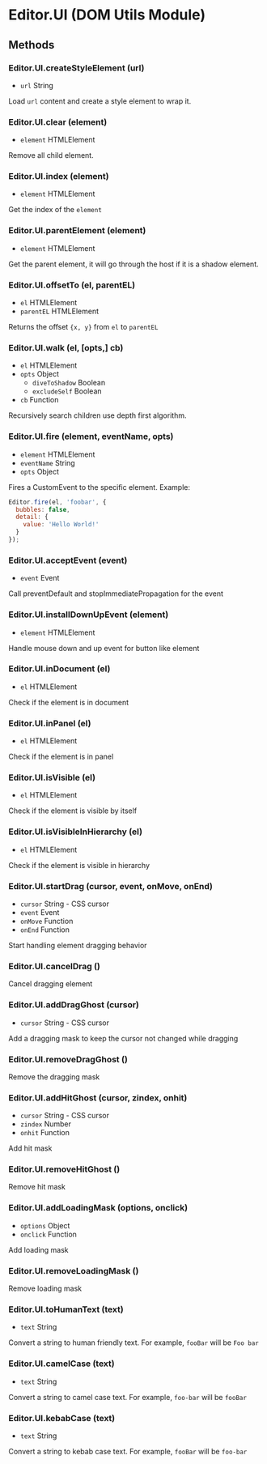 # Editor.UI (DOM Utils Module)

## Methods

### Editor.UI.createStyleElement (url)

  - `url` String

Load `url` content and create a style element to wrap it.

### Editor.UI.clear (element)

  - `element` HTMLElement

Remove all child element.

### Editor.UI.index (element)

  - `element` HTMLElement

Get the index of the `element`

### Editor.UI.parentElement (element)

  - `element` HTMLElement

Get the parent element, it will go through the host if it is a shadow element.

### Editor.UI.offsetTo (el, parentEL)

  - `el` HTMLElement
  - `parentEL` HTMLElement

Returns the offset `{x, y}` from `el` to `parentEL`

### Editor.UI.walk (el, [opts,] cb)

  - `el` HTMLElement
  - `opts` Object
    - `diveToShadow` Boolean
    - `excludeSelf` Boolean
  - `cb` Function

Recursively search children use depth first algorithm.

### Editor.UI.fire (element, eventName, opts)

  - `element` HTMLElement
  - `eventName` String
  - `opts` Object

Fires a CustomEvent to the specific element. Example:

```js
Editor.fire(el, 'foobar', {
  bubbles: false,
  detail: {
    value: 'Hello World!'
  }
});
```

### Editor.UI.acceptEvent (event)

  - `event` Event

Call preventDefault and stopImmediatePropagation for the event

### Editor.UI.installDownUpEvent (element)

  - `element` HTMLElement

Handle mouse down and up event for button like element

### Editor.UI.inDocument (el)

  - `el` HTMLElement

Check if the element is in document

### Editor.UI.inPanel (el)

  - `el` HTMLElement

Check if the element is in panel

### Editor.UI.isVisible (el)

  - `el` HTMLElement

Check if the element is visible by itself

### Editor.UI.isVisibleInHierarchy (el)

  - `el` HTMLElement

Check if the element is visible in hierarchy

### Editor.UI.startDrag (cursor, event, onMove, onEnd)

  - `cursor` String - CSS cursor
  - `event` Event
  - `onMove` Function
  - `onEnd` Function

Start handling element dragging behavior

### Editor.UI.cancelDrag ()

Cancel dragging element

### Editor.UI.addDragGhost (cursor)

  - `cursor` String - CSS cursor

Add a dragging mask to keep the cursor not changed while dragging

### Editor.UI.removeDragGhost ()

Remove the dragging mask

### Editor.UI.addHitGhost (cursor, zindex, onhit)

  - `cursor` String - CSS cursor
  - `zindex` Number
  - `onhit` Function

Add hit mask

### Editor.UI.removeHitGhost ()

Remove hit mask

### Editor.UI.addLoadingMask (options, onclick)

  - `options` Object
  - `onclick` Function

Add loading mask

### Editor.UI.removeLoadingMask ()

Remove loading mask

### Editor.UI.toHumanText (text)

  - `text` String

Convert a string to human friendly text. For example, `fooBar` will be `Foo bar`

### Editor.UI.camelCase (text)

  - `text` String

Convert a string to camel case text. For example, `foo-bar` will be `fooBar`

### Editor.UI.kebabCase (text)

  - `text` String

Convert a string to kebab case text. For example, `fooBar` will be `foo-bar`
